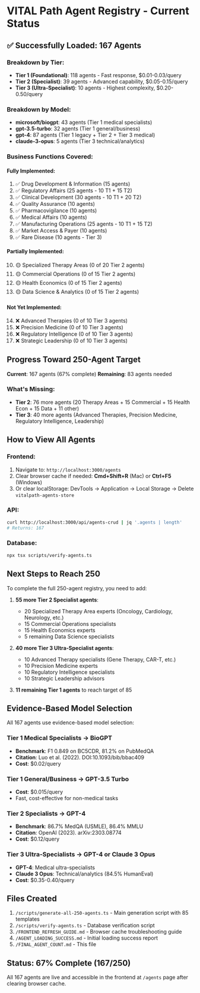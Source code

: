 # VITAL Path Agent Registry - Current Status

## ✅ Successfully Loaded: 167 Agents

### Breakdown by Tier:
- **Tier 1 (Foundational)**: 118 agents - Fast response, $0.01-0.03/query
- **Tier 2 (Specialist)**: 39 agents - Advanced capability, $0.05-0.15/query
- **Tier 3 (Ultra-Specialist)**: 10 agents - Highest complexity, $0.20-0.50/query

### Breakdown by Model:
- **microsoft/biogpt**: 43 agents (Tier 1 medical specialists)
- **gpt-3.5-turbo**: 32 agents (Tier 1 general/business)
- **gpt-4**: 87 agents (Tier 1 legacy + Tier 2 + Tier 3 medical)
- **claude-3-opus**: 5 agents (Tier 3 technical/analytics)

### Business Functions Covered:

#### Fully Implemented:
1. ✅ Drug Development & Information (15 agents)
2. ✅ Regulatory Affairs (25 agents - 10 T1 + 15 T2)
3. ✅ Clinical Development (30 agents - 10 T1 + 20 T2)
4. ✅ Quality Assurance (10 agents)
5. ✅ Pharmacovigilance (10 agents)
6. ✅ Medical Affairs (10 agents)
7. ✅ Manufacturing Operations (25 agents - 10 T1 + 15 T2)
8. ✅ Market Access & Payer (10 agents)
9. ✅ Rare Disease (10 agents - Tier 3)

#### Partially Implemented:
10. 🟡 Specialized Therapy Areas (0 of 20 Tier 2 agents)
11. 🟡 Commercial Operations (0 of 15 Tier 2 agents)
12. 🟡 Health Economics (0 of 15 Tier 2 agents)
13. 🟡 Data Science & Analytics (0 of 15 Tier 2 agents)

#### Not Yet Implemented:
14. ❌ Advanced Therapies (0 of 10 Tier 3 agents)
15. ❌ Precision Medicine (0 of 10 Tier 3 agents)
16. ❌ Regulatory Intelligence (0 of 10 Tier 3 agents)
17. ❌ Strategic Leadership (0 of 10 Tier 3 agents)

## Progress Toward 250-Agent Target

**Current**: 167 agents (67% complete)
**Remaining**: 83 agents needed

### What's Missing:
- **Tier 2**: 76 more agents (20 Therapy Areas + 15 Commercial + 15 Health Econ + 15 Data + 11 other)
- **Tier 3**: 40 more agents (Advanced Therapies, Precision Medicine, Regulatory Intelligence, Leadership)

## How to View All Agents

### Frontend:
1. Navigate to: `http://localhost:3000/agents`
2. Clear browser cache if needed: **Cmd+Shift+R** (Mac) or **Ctrl+F5** (Windows)
3. Or clear localStorage: DevTools → Application → Local Storage → Delete `vitalpath-agents-store`

### API:
```bash
curl http://localhost:3000/api/agents-crud | jq '.agents | length'
# Returns: 167
```

### Database:
```bash
npx tsx scripts/verify-agents.ts
```

## Next Steps to Reach 250

To complete the full 250-agent registry, you need to add:

1. **55 more Tier 2 Specialist agents**:
   - 20 Specialized Therapy Area experts (Oncology, Cardiology, Neurology, etc.)
   - 15 Commercial Operations specialists
   - 15 Health Economics experts
   - 5 remaining Data Science specialists

2. **40 more Tier 3 Ultra-Specialist agents**:
   - 10 Advanced Therapy specialists (Gene Therapy, CAR-T, etc.)
   - 10 Precision Medicine experts
   - 10 Regulatory Intelligence specialists
   - 10 Strategic Leadership advisors

3. **11 remaining Tier 1 agents** to reach target of 85

## Evidence-Based Model Selection

All 167 agents use evidence-based model selection:

### Tier 1 Medical Specialists → BioGPT
- **Benchmark**: F1 0.849 on BC5CDR, 81.2% on PubMedQA
- **Citation**: Luo et al. (2022). DOI:10.1093/bib/bbac409
- **Cost**: $0.02/query

### Tier 1 General/Business → GPT-3.5 Turbo
- **Cost**: $0.015/query
- Fast, cost-effective for non-medical tasks

### Tier 2 Specialists → GPT-4
- **Benchmark**: 86.7% MedQA (USMLE), 86.4% MMLU
- **Citation**: OpenAI (2023). arXiv:2303.08774
- **Cost**: $0.12/query

### Tier 3 Ultra-Specialists → GPT-4 or Claude 3 Opus
- **GPT-4**: Medical ultra-specialists
- **Claude 3 Opus**: Technical/analytics (84.5% HumanEval)
- **Cost**: $0.35-0.40/query

## Files Created

1. `/scripts/generate-all-250-agents.ts` - Main generation script with 85 templates
2. `/scripts/verify-agents.ts` - Database verification script
3. `/FRONTEND_REFRESH_GUIDE.md` - Browser cache troubleshooting guide
4. `/AGENT_LOADING_SUCCESS.md` - Initial loading success report
5. `/FINAL_AGENT_COUNT.md` - This file

## Status: 67% Complete (167/250)

All 167 agents are live and accessible in the frontend at `/agents` page after clearing browser cache.
